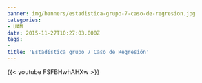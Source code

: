 ```yaml
---
banner: img/banners/estadistica-grupo-7-caso-de-regresion.jpg
categories:
- UAM
date: 2015-11-27T10:27:03.000Z
tags:
- 
title: 'Estadística grupo 7 Caso de Regresión'
---
```




{{< youtube FSFBHwhAHXw >}}
